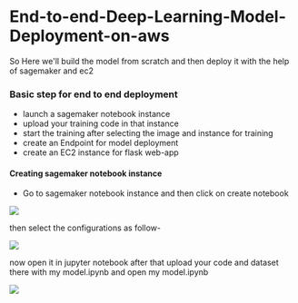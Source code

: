 # End-to-end-Deep-Learning-Model-Deployment-on-aws

So Here we'll build the model from scratch and then deploy it with the help of sagemaker and ec2 

### Basic step for end to end deployment
- launch a sagemaker notebook instance
- upload your training code in that instance
- start the training after selecting the image and instance for training 
- create an Endpoint for model deployment
- create an EC2 instance for flask web-app 



#### Creating sagemaker notebook instance 
- Go to sagemaker notebook instance and then click on create notebook

<img src="https://github.com/zerocool-11/End-to-end-Deep-Learning-Model-Deployment-on-aws/blob/main/images/sagemaker.png">

then select the configurations as  follow-

<img src="https://github.com/zerocool-11/End-to-end-Deep-Learning-Model-Deployment-on-aws/blob/main/images/image.png">

now open it in jupyter notebook  after that upload your code and dataset there with my model.ipynb and open my model.ipynb

<img src="https://github.com/zerocool-11/End-to-end-Deep-Learning-Model-Deployment-on-aws/blob/main/images/notebook-1.png">



